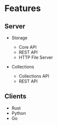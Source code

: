 # Features

## Server

- Storage
  - Core API
  - REST API
  - HTTP File Server
  
- Collections
  - Collections API
  - REST API

## Clients

- Rust
- Python
- Go

